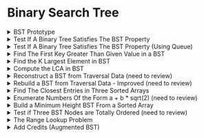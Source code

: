 #  Binary Search Tree

<details>
<summary> BST Prototype </summary>

---
- Similar to sorted arrays, but efficient in adding and deleting elements
- Look up time of O(logn)

- Avoid mutating objects in BST, always first remove from tree then add

---

```cpp
// structure
template<typename T>
struct BstNode {
	T data;
	unique_ptr<BstNode<T>> left, right;
}

// search
BstNode<int>* SearchBST(const unique_ptr<BstNode<int>>& tree, int key) {
	if (tree == nullptr) {
		return nullptr;
	}

	return tree->data == key ? tree.get() : key < tree->data ? SearchBST(tree->left, key) : SearchBST(tree->right, key);
}
```

---
- Search time complexity: O(h), h is height of tree

---

</details>


<details>
<summary> Test If A Binary Tree Satisfies The BST Property </summary>

---
- Given a binary tree
- Check if the tree satisfies BST property

---

```cpp
bool IsBinaryTreeBST(const unique_ptr<BinaryTreeNode<int>>& tree) {
	return AreKeysInRange(tree, numeric_limits<int>::min(), numeric_limits<int>::max());
}

bool AreKeysInRange(const unique_ptr<BinaryTreeNode<int>>& tree, int low_range, int high_range) {
	if (tree == nullptr) {
		return tree;
	} else if (tree->data < low_range || tree->data > high_range) {
		return false;
	}

	return AreKeysInRange(tree->left, low_range, tree->data) && AreKeysInRange(tree->right, tree->data, high_range);
}
```

---
- Time complexity: O(n)
- Space complexity: O(h)

---
</details>


<details>
<summary> Test If A Binary Tree Satisfies The BST Property (Using Queue) </summary>

```cpp
struct QueueEntry {
	const unique_ptr<BinaryTreeNode<int>>& tree_node;
	int lower_bound, upper_bound;
};

bool IsBinaryTreeBST(const unique_ptr<BinaryTreeNode<int>>& tree) {
	queue<QueueEntry> bfs_queue;
	bfs_queue.emplace(QueueEntry{tree, numeric_limits<int>::min(), numeric_limits<int>::max()});

	while (!empty(bfs_queue)) {
		if (bfs_queue.front().tree_node.get()) {
			if (bfs_queue.front().tree_node->data < bfs_queue.front().lower_bound ||
				bfs_queue.front().tree_node->data > bfs_queue.front().upper_bound) {
				return false;
			}

			bfs_queue.emplace(QueueEntry{bfs_queue.front().tree_node->left,
										bfs_queue.front().lower_bound,
										bfs_queue.front().tree_node->data});

			bfs_queue.emplace(QueueEntry{bfs_queue.front().tree_node->right,
										bfs_queue.front().tree_node->data,
										bfs_queue.front().upper_bound});
		}
		bfs_queue.pop();
	}

	return true;
}
```

---
- Time complexity: O(n)
- Space complexity: O(n)

---
</details>


<details>
<summary> Find The First Key Greater Than Given Value in a BST </summary>

---
- Given a BST and a value
- Find the first key that appears in an in-order traversal which is greater than the input value

---

```cpp
BstNode<int>* FindFirstGreaterThanK(const unique_ptr<BstNode<int>>& tree, int k) {
	BstNode<int>*subree = tree.get(), *first_so_far = nullptr;
	while (subtree) {
		if (subtree->data > k) {
			first_so_far = subtree;
			subtree = subtree->left.get();
		} else {
			subtree = subtree->right.get();
		}
	}

	return first_so_far;
}
```

---
- Time complexity: O(h)
- Space complexity: O(1)

---
</details>


<details>
<summary> Find the K Largest Element in BST </summary>

---
- Given a BST and an integer K
- Return the k largest elements in the BST in decreasing order

---

```cpp
vector<int> FindKLargestInBST(const unique_ptr<BstNode<int>>& tree, int k) {
	vector<int> k_largest_element;
	FindKLargestInBSTHelper(tree, k, &k_largest_element);
	return k_largest_element;
}

void FindKLargestInBSTHelper(const unique_ptr<BstNode<int>>& tree, int k, vector<int>* k_largest_element) {
	if (tree && size(*k_largest_element) < k) {
		FindKLargestInBSTHelper(tree->right, k, k_largest_element);
		if (size(*) < k) {
			k_largest_element->emplace_back(tree->data);
			FindKLargestIk_largest_elementnBSTHelper(tree->left, k, k_largest_element);
		}
	}
}
```

---
- Time complexity: O(h + k)

---
</details>


<details>
<summary> Compute the LCA in BST </summary>

---
- Given a BST and two nodes
- Return the LCA of the two nodes

---

```cpp
BstNode<int>* FindLCA(const unique_ptr<BstNode<int>>& tree,
					const unique_ptr<BstNode<int>>& s,
					const unique_ptr<BstNode>>& b) { // node s <= node b
	auto* p = tree.get();
	while (p->data < s->data || p->data > b->data) {
		// both are bigger than the current node
		while (p->data < s->data) {
			p = p->right.get();
		}

		// both are smaller than the current node
		while (p->data > b->data) {
			p = p->left.get();
		}
	}

	return p;
}
```

---
- Time complexity: O(h)
- Space complexity: O(1)

---
</details>


<details>
<summary> Reconstruct a BST from Traversal Data (need to review) </summary>

---
- Given a sequance
- Reconstruct BST

- Note: a sequence <1,2,3> can have five distinct BST
---

```cpp
unique_ptr<BstNode<int>> RebuildBSTFromPreorder(const vector<int>& preorder_sequence) {
	return RebuildBSTFromPreorderHelper(preorder_sequence, 0, size(preorder_sequence));
}

unique_ptr<BstNode<int>> RebuildBSTFromPreorderHelper(const vector<int>& preorder_sequence, int start, int end) {
	if (start >= end) {
		return nullptr;
	}

	int transition_point = distance(cbegin(preorder_sequence), find_if_not(cbegin(preorder_sequence) + start, cend(preorder_sequence),
									[&](int a) { return a <= preorder_sequence[start]; }));

	return make_unique<BstNode<int>> (BstNode<int>{preorder_sequence[start],
										RebuildBSTFromPreorderHelper(preorder_sequence, start + 1, transition_point),
										RebuildBSTFromPreorderHelper(preorder_sequence, transition_point, end)});
}
```

---
- Time complexity: O(n^2) worst case

- find_if_not: returns an iterator to the first element in range which returns 0 (false)
- Example: ```std::find_if_not (foo.begin(), foo.end(), [](int i){return i%2;} );```
---
</details>


<details>
<summary> Rebuild a BST from Traversal Data - Improved (need to review) </summary>

```cpp
unique_ptr<BstNode<int>> RebuildBSTFromPreorder(const vector<int>& preorder_sequence) {
	return RebuildBSTFromPreorderOnValueRange(preorder_sequence, numeric_limits<int>::min(), numeric_limits<int>::max(), make_unique<int>(0).get());
}

unique_ptr<BstNode<int>> RebuildBSTFromPreorderOnValueRange(const vector<int>& preorder_sequence, int lower_bound, int upper_bound, int* root_idx_ptr) {
	int& root_idx = *root_idx_ptr;
	if (root_idx == size(preorder_sequence)) {
		return nullptr;
	}

	int root = preorder_sequence[root_idx];
	if (root < lower_bound || root > upper_bound) {
		return nullptr;
	}

	++root_idx;

	auto left_subtree = RebuildBSTFromPreorderOnValueRange(preorder_sequence, lower_bound, root, root_idx_ptr);
	auto right_subtree = RebuildBSTFromPreorderOnValueRange(preorder_sequence, root, upper_bound, root_idx_ptr);

	return make_unique<BstNode<int>>(BstNode<int>{root, move(left_subtree), move(right_subtree)});
}
```

---
- Time complexity: O(n)

---
</details>


<details>
<summary> Find The Closest Entries in Three Sorted Arrays </summary>

---
- Given three sorted arrays
- Return one minimal interval that contains elements from each arrays

---

```cpp
int FinddClosestElementsInSortedArrays(const vector<vector<int>>& sorted_arrays) {
	int min_distance_so_far = numeric_limits<int>::max();

	struct IterTail {
		vector<int>::const_iterator iter, tail;
	};

	multimap<int, IterTail> iter_and_tail;
	for (const vector<int>& sorted_arrays : sorted_arrays) {
		iter_and_tail.emplace(sorted_arrays.front(), IterTail{cbegin(sorted_arrays), cend(sorted_arrays)});
	}

	while (true) {
		int min_value = cbeing(iter_and_tail)->first;
		int max_value = crbegin(iter_and_tail)->first;

		min_distance_so_far = min(max_value - min_value, min_distance_so_far);

		const auto next_min = next(cbegin(iter_and_tail)->second.iter); // move to the next value
		const auto next_end = cbegin(iter_and_tail)->second.tail; // to check if current element is the last in array

		if (next_min == next_end) {
			return min_distance_so_far;
		}

		iter_and_tail.emplace(*next_min, IterTail{next_min, next_end}); // can emplace to the current since multimap is sorted
		iter_and_tail.erase(cbegin(iter_and_tail));
	}
}
```

---
- Time complexity: O(nlogk)

- next(c++11): returns next pointer of the vector iterator (or more ```auto nx = std::next(it, 2); ```)
- multimap is a map that allows duplicate keys

---
</details>


<details>
<summary> Enumerate Numbers Of the Form a + b * sqrt(2) (need to review) </summary>

---

---

```cpp
struct Number {
	Number(int a, int b) : a(a), b(b), val(a + b * sqrt(2)){}

	int a, b;
	double val;
};

vector<double> GenerateFirstKABSqrt2(int k) {
	vector<Number> cand;
	cand.emplace_back(0, 0);
	int i = 0, j = 0;

	for (int n = 1; n < k; ++n) {
		Number cand_i_plus_1(cand[i].a + 1, cand[i].b);
		Number cand_j_plus_sqrt2(cand[j].a, cand[j].b + 1);
		cand.emplace_back(
			min(cand_i_plus_1, cand_j_plus_sqrt2, [](const Number &a, const &b) { return a.val < b.val; }));
		if (cand_i_plus_1.val == cand.back().val) {
			++i;
		}

		if (cand_j_plus_sqrt2.val == cand.back().val) {
			++j;
		}
	}

	vector<double> result;
	transform(begin(cand), end(cand), back_inserter(result), [](const Number &c) { return c.val; });
	return result;
}
```

---
- Time complexity: O(n)

---
</details>


<details>
<summary> Build a Minimum Height BST From a Sorted Array </summary>

---
- Given a sorted array
- Build a BST of minimum height

---

```cpp
unique_ptr<BstNode<int>> BuildMinHeightBSTFromSortedArray(const vector<int>& A) {
	return BuildMinHeightBSTFromSortedSubArray(A, 0, size(A));
}

unique_ptr<BstNode<int>> BuildMinHeightBSTFromSortedSubArray(const vector<int>& A, int start, int end) {
	if (start >= end) {
		return nullptr;
	}

	int mid = start + ((end - start) / 2);
	return make_unique<BstNode<int>>(BstNode<int> {A[mid], BuildMinHeightBSTFromSortedSubArray(A, start, mid),
															BuildMinHeightBSTFromSortedSubArray(A, mid + 1, end)});
}
```

---
- Time complexity: O(n) - T(n)=2T(n/2)+O(1) -> T(n)=O(n), or in another words, we call O(1) for each elements
- Space complexity: O(h)

---
</details>


<details>
<summary> Test if Three BST Nodes are Totally Ordered (need to review) </summary>

---
- Given two nodes and a middle node in a BST
- Return true if middle node is ordered such that one of the two node is a proper ancester or proper descendant
- Proper means it is not equal to the middle

---

```cpp
bool PairIncludesAncestorAndDescendantOfM(
	const unique_ptr<BstNode<int>>& possible_anc_or_desc_0,
	const unique_ptr<BstNode<int>>& possible_anc_or_desc_1,
	const unique_ptr<BstNode<int>>& middle) {
	auto* search_0 = possible_anc_or_desc_0.get();
	auto* search_1 = possible_anc_or_desc_1.get();

	while (search_0 != possible_anc_or_desc_1.get() && search_0 != middle.get() &&
		   search_1 != possible_anc_or_desc_0.get() && search_1 != middle.get() &&
		   (search_0 || search_1)) {

		if (seach_0) {
			search_0 = search_0->data > middle->data ? search_0->left.get() : search_0->right.get();
		}

		if (search_1) {
			search_1 = search_1->data > middle->data ? search_1->left.get() : search_1->right.get();
		}
	}

	// check if both nodes did not meet middle node or if
	if ((search_0 != middle.get() && search_1 != middle.get()) ||
		search_0 == possible_anc_or_desc_1.get() ||
		search_1 == possible_anc_or_desc_0.get()) {
		return false;
	}

	return SearchTarget(middle, search_0 == middle.get() ? possible_anc_or_desc_1 : possible_anc_or_desc_0)
}

bool SearchTarget(const unique_ptr<BstNode<int>>& from, const unique_ptr<BstNode<int>>& target) {
	auto* iter = from.get();
	while (iter && iter != target.get()) {
		iter = iter->data > target->data ? iter->left.get() : iter->right.get();
	}
	return iter == target.get();
}
```

---
- Time complexity: O(d), d is the difference btw depth of ancestor and descendant

- Process:
	1. Move each nodes to middle until one node equals middle (this will be the ancestor)
	2. Check if there is path to other (descendant)

---
</details>


<details>
<summary> The Range Lookup Problem </summary>

---
- Given a BST and interval
- Return the BST keys that lie in the interval

---

```cpp
struct Interval {
	int left, right;
};

vector<int> RangeLookupInPST(const unique_ptr<BstNode<int>>& tree, const Interval& interval) {
	vector<int> result;
	RangeLookupInBSTHelper(tree, interval, &result);
	return result;
}

void RangeLookupInBSTHelper(const unique_ptr<BstNode<int>>& tree, const Interval& interval, vector<int>* result) {
	if (tree == nullptr) {
		return;
	}

	if (interval.left <= tree->data && tree->data <= interval.right) {
		RangeLookupInBSTHelper(tree->left, interval, result);
		result->emplace_back(tree->data);
		RangeLookupInBSTHelper(tree->right, interval, result);
	} else if (interval.left > tree->data) {
		RangeLookupInBSTHelper(tree->right, interval, result);
	} else {
		RangeLookupInBSTHelper(tree->left, interval, result);
	}
}
```

---
- Time complexity: O(m + h)
- In-order traversal, but skips if the node is not in range of the interval

---
</details>


<details>
<summary> Add Credits (Augmented BST)</summary>

---
- Given a large number of clients to connect to, and each client has a credit (non-negative integer)
- Design a data structure that implements the following methods:
	- Insert, Remove, Lookup, Add-to-all, Max

---

```cpp
class ClientsCreditsInfo {
public:
	void Insert(const string& client_id, int c) {
		Remove(client_id);
		client_to_credit_.emplace(client_id, c - offset_);
		credit_to_clients_[c - offset_].emplace(client_id);
	}

	bool Remove(const string& client_id) {
		if (auto credit_iter = client_to_credit_.find(client_id);
			credit_iter != end(client_to_credit_)) {
			credit_to_clients_[credit_iter->second].erase(client_id);

			if (empty(credit_to_clients_[credit_iter->second])) {
				credit_to_clients_.erase(credit_iter->second);
			}

			client_to_credit_.erase(credit_iter);
			return true;
		}
		return false;
	}

	int Lookup(const string& client_id) const {
		auto credit_iter = client_to_credit_.find(client_id);
		return credit_iter == cend(client_to_credit_) ? -1 : credit_iter->second + offset_;
	}

	void AddAll(int C) {
		offset_ += C;
	}

	string Max() const {
		auto iter = crbegin(credit_to_clients_);
		return iter == crend(credit_to_clients_) || empty(iter->second) ? "" : *cbegin(iter->second);
	}

private:
	int offset_ = 0;
	unordered_map<string, int> client_to_credit_;
	map<int, unordered_set<string>> credit_to_clients_;
}
```

---
- Time complexity: O(logn) insert/remove, O(1) lookup and add-to-all

- Library BST implementations uses caching to perform max O(1) in time
---
</details>
